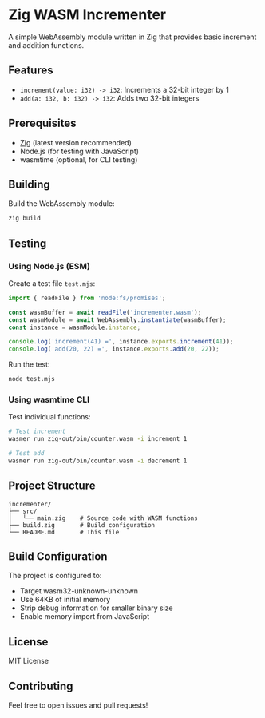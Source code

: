 # Zig WASM Incrementer

A simple WebAssembly module written in Zig that provides basic increment and addition functions.

## Features

- `increment(value: i32) -> i32`: Increments a 32-bit integer by 1
- `add(a: i32, b: i32) -> i32`: Adds two 32-bit integers

## Prerequisites

- [Zig](https://ziglang.org/download/) (latest version recommended)
- Node.js (for testing with JavaScript)
- wasmtime (optional, for CLI testing)

## Building

Build the WebAssembly module:

```bash
zig build
```

## Testing

### Using Node.js (ESM)

Create a test file `test.mjs`:

```javascript
import { readFile } from 'node:fs/promises';

const wasmBuffer = await readFile('incrementer.wasm');
const wasmModule = await WebAssembly.instantiate(wasmBuffer);
const instance = wasmModule.instance;

console.log('increment(41) =', instance.exports.increment(41));
console.log('add(20, 22) =', instance.exports.add(20, 22));
```

Run the test:
```bash
node test.mjs
```

### Using wasmtime CLI

Test individual functions:
```bash
# Test increment
wasmer run zig-out/bin/counter.wasm -i increment 1

# Test add
wasmer run zig-out/bin/counter.wasm -i decrement 1
```

## Project Structure

```
incrementer/
├── src/
│   └── main.zig    # Source code with WASM functions
├── build.zig       # Build configuration
└── README.md       # This file
```

## Build Configuration

The project is configured to:
- Target wasm32-unknown-unknown
- Use 64KB of initial memory
- Strip debug information for smaller binary size
- Enable memory import from JavaScript

## License

MIT License

## Contributing

Feel free to open issues and pull requests! 